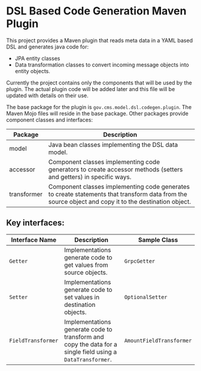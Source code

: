 # DSL Based Code Generation Maven Plugin

This project provides a Maven plugin that reads meta data in a YAML based DSL and generates java code for:

- JPA entity classes
- Data transformation classes to convert incoming message objects into entity objects.

Currently the project contains only the components that will be used by the plugin.
The actual plugin code will be added later and this file will be updated with details on their use.

The base package for the plugin is `gov.cms.model.dsl.codegen.plugin`.
The Maven Mojo files will reside in the base package.
Other packages provide component classes and interfaces:

| Package     | Description                                                                                                                                          |
|-------------|------------------------------------------------------------------------------------------------------------------------------------------------------|
| model       | Java bean classes implementing the DSL data model.                                                                                                   |
| accessor    | Component classes implementing code generators to create accessor methods (setters and getters) in specific ways.                                    |
| transformer | Component classes implementing code generates to create statements that transform data from the source object and copy it to the destination object. |

## Key interfaces:

| Interface Name     | Description                                                                                                | Sample Class             |
|--------------------|------------------------------------------------------------------------------------------------------------|--------------------------|
| `Getter`           | Implementations generate code to get values from source objects.                                           | `GrpcGetter`             |
| `Setter`           | Implementations generate code to set values in destination objects.                                        | `OptionalSetter`         |
| `FieldTransformer` | Implementations generate code to transform and copy the data for a single field using a `DataTransformer`. | `AmountFieldTransformer` |
